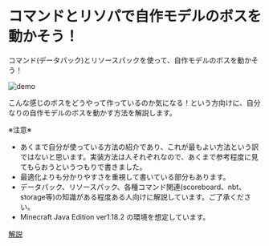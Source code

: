 # コマンドとリソパで自作モデルのボスを動かそう！

コマンド(データパック)とリソースパックを使って、自作モデルのボスを動かそう！  

![demo](https://github.com/Keeema-1/CustomModelEntity/blob/main/materials/1.gif)

こんな感じのボスをどうやって作っているのか気になる！という方向けに、自分なりの自作モデルのボスを動かす方法を解説します。  

※注意※  
 - あくまで自分が使っている方法の紹介であり、これが最もよい方法という訳ではないと思います。実装方法は人それぞれなので、あくまで参考程度に見てもらおうというつもりで書きました。  
 - 最適化よりも分かりやすさを重視して書いている部分もあります。  
 - データパック、リソースパック、各種コマンド関連(scoreboard、nbt、storage等)の知識がある程度ある人向けに解説しています。ご了承ください。  
 - Minecraft Java Edition ver1.18.2 の環境を想定しています。


[解説](https://github.com/Keeema-1/CustomModelEntity/blob/main/lectures/home.md)
